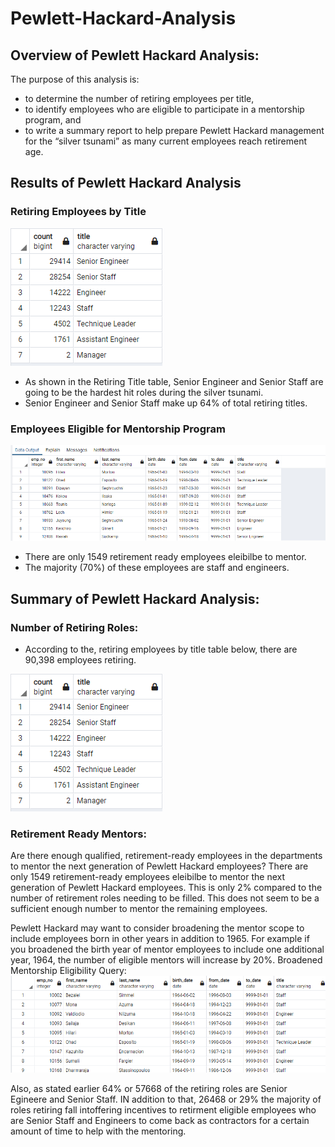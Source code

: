 # Pewlett-Hackard-Analysis

## Overview of Pewlett Hackard Analysis: 
The purpose of this analysis is:
- to determine the number of retiring employees per title, 
- to identify employees who are eligible to participate in a mentorship program, and
- to write a summary report to help prepare Pewlett Hackard management for the “silver tsunami” as many current employees reach retirement age.

## Results of Pewlett Hackard Analysis

 ### Retiring Employees by Title
  
  ![Retiring_Titles](Screenshots/Retiring_Titles.PNG)
  - As shown in the Retiring Title table, Senior Engineer and Senior Staff are going to be the hardest hit roles during the silver tsunami.  
  - Senior Engineer and Senior Staff make up 64% of total retiring titles.
 
 ### Employees Eligible for Mentorship Program
  
  ![Mentorship_Eligibility](Screenshots/Mentorship_Eligibility.PNG)
  - There are only 1549 retirement ready employees eleibilbe to mentor.  
  - The majority (70%) of these employees are staff and engineers.
 

## Summary of Pewlett Hackard Analysis: 

 ### Number of Retiring Roles: 
  - According to the, retiring employees by title table below, there are 90,398 employees retiring.
  
  ![Retiring_Titles](Screenshots/Retiring_Titles.PNG)
  
 ### Retirement Ready Mentors:
Are there enough qualified, retirement-ready employees in the departments to mentor the next generation of Pewlett Hackard employees?
There are only 1549 retirement-ready employees eleibilbe to mentor the next generation of Pewlett Hackard employees.  This is only 2% compared to the number of retirement roles needing to be filled.  This does not seem to be a sufficient enough number to mentor the remaining employees. 

Pewlett Hackard may want to consider broadening the mentor scope to include employees born in other years in addition to 1965.  For example if you broadened the birth year of mentor employees to include one additional year, 1964, the number of eligible mentors will increase by 20%.
Broadened Mentorship Eligibility Query:
![Broadened_Mentorship_Eligibility](Screenshots/Broadened_Mentorship_Eligibility.PNG)

Also, as stated earlier 64% or 57668 of the retiring roles are Senior Egineere and Senior Staff.  IN addition to that, 26468 or 29%  the majority of roles retiring fall intoffering incentives to retirment eligible employees who are Senior Staff and Engineers to come back as contractors for a certain amount of time to help with the mentoring.
